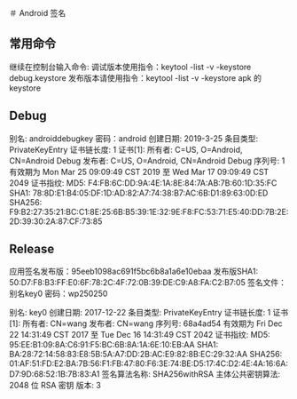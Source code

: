 ＃ Android 签名


## 常用命令

继续在控制台输入命令:
调试版本使用指令：keytool -list -v -keystore debug.keystore
发布版本请使用指令：keytool -list -v -keystore apk 的 keystore


## Debug

别名: androiddebugkey
密码：android
创建日期: 2019-3-25
条目类型: PrivateKeyEntry
证书链长度: 1
证书[1]:
所有者: C=US, O=Android, CN=Android Debug
发布者: C=US, O=Android, CN=Android Debug
序列号: 1
有效期为 Mon Mar 25 09:09:49 CST 2019 至 Wed Mar 17 09:09:49 CST 2049
证书指纹:
         MD5:  F4:FB:6C:DD:9A:4E:1A:8E:84:7A:AB:7B:60:1D:35:FC
         SHA1: 78:8D:E1:B4:05:DF:1D:AD:82:A7:74:38:B7:AC:6B:D1:89:63:0D:ED
         SHA256: F9:B2:27:35:21:BC:C1:8E:25:6B:B5:39:1E:32:9E:F8:FC:53:71:E5:40:DD:7B:2E:2D:39:30:2A:87:CF:73:85


## Release

应用签名发布版：95eeb1098ac691f5bc6b8a1a6e10ebaa
发布版SHA1: 50:D7:F8:B3:FF:E0:6F:78:2C:4F:72:0B:39:DE:C9:A8:FA:C2:B7:05
签名文件：别名key0    密码：wp250250


别名: key0
创建日期: 2017-12-22
条目类型: PrivateKeyEntry
证书链长度: 1
证书[1]:
所有者: CN=wang
发布者: CN=wang
序列号: 68a4ad54
有效期为 Fri Dec 22 14:31:49 CST 2017 至 Tue Dec 16 14:31:49 CST 2042
证书指纹:
         MD5:  95:EE:B1:09:8A:C6:91:F5:BC:6B:8A:1A:6E:10:EB:AA
         SHA1: BA:28:72:14:58:83:E8:5B:5A:A7:DD:2B:AC:E9:82:8B:EC:29:32:AA
         SHA256: 01:AF:51:FD:E2:BA:7B:56:F1:FB:47:80:F6:3E:74:BE:D5:17:4C:D2:4E:4A:16:6A:D7:9D:68:52:1B:7B:83:A1
签名算法名称: SHA256withRSA
主体公共密钥算法: 2048 位 RSA 密钥
版本: 3
